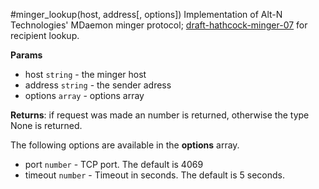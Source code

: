 #minger_lookup(host, address[, options])
Implementation of Alt-N Technologies' MDaemon minger protocol; [draft-hathcock-minger-07](https://tools.ietf.org/html/draft-hathcock-minger-06) for recipient lookup.

**Params**

- host `string` - the minger host
- address `string` - the sender adress
- options `array` - options array

**Returns**: if request was made an number is returned, otherwise the type None is returned.

The following options are available in the **options** array.

- port `number` - TCP port. The default is 4069
- timeout `number` - Timeout in seconds. The default is 5 seconds.
